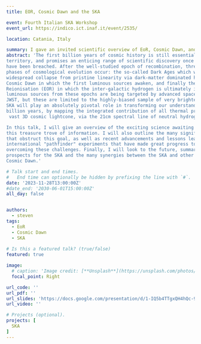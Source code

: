 ```yaml
---
title: EOR, Cosmic Dawn and the SKA

event: Fourth Italian SKA Workshop
event_url: https://indico.ict.inaf.it/event/2535/

location: Catania, Italy

summary: I gave an invited scientific overview of EoR, Cosmic Dawn, and Italy's involvement in the SKA.
abstract: 'The first billion years of cosmic history is still essentially uncharted 
territory, and promises an enticing range of scientific discovery once its frontiers 
have been breached. After the well-studied epoch of recombination, three major distinct 
phases of cosmological evolution occur: the so-called Dark Ages which witness the 
widespread collapse from pristine linearity via dark-matter dominated halo growth, the 
Cosmic Dawn in which the first luminous sources awaken, and finally the Epoch of 
Reionisation (EOR) in which the inter-galactic hydrogen is ultimately ionised. The 
luminous sources from these epochs are being targeted by advanced space telescopes, like
JWST, but these are limited to the highly-biased sample of very brightest sources. The 
SKA will play an absolutely pivotal role in transforming our understanding of the first 
billion years, by mapping the integrated contribution of all thermal processes over the
 vast 3D cosmic lightcone, via the 21cm spectral line of neutral hydrogen.

In this talk, I will give an overview of the exciting science awaiting us once we unlock
this treasure trove of information. I will also outline the many significant challenges
that obstruct this goal, as well as recent advancements and lessons learned from 
international "pathfinder" experiments that have made great progress towards 
overcoming these challenges. Finally, I will look to the future, summarizing the 
prospects for the SKA and the many synergies between the SKA and other probes of 
Cosmic Dawn.'

# Talk start and end times.
#   End time can optionally be hidden by prefixing the line with `#`.
date: '2023-11-28T13:00:00Z'
#date_end: '2030-06-01T15:00:00Z'
all_day: false


authors:
  - steven
tags:
  - EoR
  - Cosmic Dawn
  - SKA
  
# Is this a featured talk? (true/false)
featured: true

image:
  # caption: 'Image credit: [**Unsplash**](https://unsplash.com/photos/bzdhc5b3Bxs)'
  focal_point: Right

url_code: ''
url_pdf: ''
url_slides: 'https://docs.google.com/presentation/d/1-IQ5b4TTgxQH4hQc-9yAbzU4jzXgMyMZ/edit?usp=sharing&ouid=113442895300168527702&rtpof=true&sd=true'
url_video: ''

# Projects (optional).
projects: [
  SKA
]
---
```

